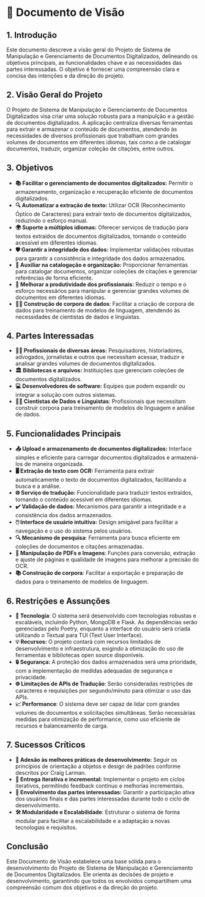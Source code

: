 # 📄 Documento de Visão

## 1. Introdução
Este documento descreve a visão geral do Projeto de Sistema de Manipulação e Gerenciamento de Documentos Digitalizados, delineando os objetivos principais, as funcionalidades chave e as necessidades das partes interessadas. O objetivo é fornecer uma compreensão clara e concisa das intenções e da direção do projeto.

## 2. Visão Geral do Projeto
O Projeto de Sistema de Manipulação e Gerenciamento de Documentos Digitalizados visa criar uma solução robusta para a manipulção e a gestão de documentos digitalizados. A aplicação centraliza diversas ferramentas para extrair e armazenar o conteúdo de documentos, atendendo às necessidades de diversos profissionais que trabalham com grandes volumes de documentos em diferentes idiomas, tais como a de catalogar documentos, traduzir, organizar coleção de citações, entre outros.

## 3. Objetivos
- **📚 Facilitar o gerenciamento de documentos digitalizados:** Permitir o armazenamento, organização e recuperação eficiente de documentos digitalizados.
- **🔍 Automatizar a extração de texto:** Utilizar OCR (Reconhecimento Óptico de Caracteres) para extrair texto de documentos digitalizados, reduzindo o esforço manual.
- **🌍 Suporte a múltiplos idiomas:** Oferecer serviços de tradução para textos extraídos de documentos digitalizados, tornando o conteúdo acessível em diferentes idiomas.
- **🛡️ Garantir a integridade dos dados:** Implementar validações robustas para garantir a consistência e integridade dos dados armazenados.
- **📑 Auxiliar na catalogação e organização:** Proporcionar ferramentas para catalogar documentos, organizar coleções de citações e gerenciar referências de forma eficiente.
- **🔄 Melhorar a produtividade dos profissionais:** Reduzir o tempo e o esforço necessários para manipular e gerenciar grandes volumes de documentos em diferentes idiomas.
- **🧑‍🔬 Construção de corpora de dados**: Facilitar a criação de corpora de dados para treinamento de modelos de linguagem, atendendo às necessidades de cientistas de dados e linguistas.

## 4. Partes Interessadas
- **👩‍🏫 Profissionais de diversas áreas:** Pesquisadores, historiadores, advogados, jornalistas e outros que necessitam acessar, traduzir e analisar grandes volumes de documentos digitalizados.
- **🏛️ Bibliotecas e arquivos:** Instituições que gerenciam coleções de documentos digitalizados.
- **💻 Desenvolvedores de software:** Equipes que podem expandir ou integrar a solução com outros sistemas.
- **🧑‍🔬 Cientistas de Dados e Linguistas**: Profissionais que necessitam construir corpora para treinamento de modelos de linguagem e análise de dados.

## 5. Funcionalidades Principais
- **📤 Upload e armazenamento de documentos digitalizados:** Interface simples e eficiente para carregar documentos digitalizados e armazená-los de maneira organizada.
- **🖥️ Extração de texto com OCR:** Ferramenta para extrair automaticamente o texto de documentos digitalizados, facilitando a busca e a análise.
- **🌐 Serviço de tradução:** Funcionalidade para traduzir textos extraídos, tornando o conteúdo acessível em diferentes idiomas.
- **✔️ Validação de dados:** Mecanismos para garantir a integridade e a consistência dos dados armazenados.
- **🖱️ Interface de usuário intuitiva:** Design amigável para facilitar a navegação e o uso do sistema pelos usuários.
- **🔍 Mecanismo de pesquisa**: Ferramenta para busca eficiente em coleções de documentos e citações armazenadas.
- **🔄 Manipulação de PDFs e Imagens**: Funções para conversão, extração e ajuste de páginas e qualidade de imagens para melhorar a precisão do OCR.
- **📚 Construção de corpora**: Facilitar a exportação e preparação de dados para o treinamento de modelos de linguagem.


## 6. Restrições e Assunções
- **🔧 Tecnologia**: O sistema será desenvolvido com tecnologias robustas e escaláveis, incluindo Python, MongoDB e Flask. As dependências serão gerenciadas pelo Poetry, enquanto a interface do usuário será criada utilizando o Textual para TUI (Text User Interface).
- **💡 Recursos:** O projeto contará com recursos limitados de desenvolvimento e infraestrutura, exigindo a otimização do uso de ferramentas e bibliotecas open source disponíveis.
- **🔒 Segurança:** A proteção dos dados armazenados será uma prioridade, com a implementação de medidas adequadas de segurança e privacidade.
- **🌐 Limitações de APIs de Tradução**: Serão consideradas restrições de caracteres e requisições por segundo/minuto para otimizar o uso das APIs.
- **📈 Performance**: O sistema deve ser capaz de lidar com grandes volumes de documentos e solicitações simultâneas. Serão necessárias medidas para otimização de performance, como uso eficiente de recursos e balanceamento de carga.


## 7. Sucessos Críticos
- **📘 Adesão às melhores práticas de desenvolvimento:** Seguir os princípios de orientação a objetos e design de padrões conforme descritos por Craig Larman.
- **🔄 Entrega iterativa e incremental:** Implementar o projeto em ciclos iterativos, permitindo feedback contínuo e melhorias incrementais.
- **🤝 Envolvimento das partes interessadas:** Garantir a participação ativa dos usuários finais e das partes interessadas durante todo o ciclo de desenvolvimento.
- **🛠️ Modularidade e Escalabilidade**: Estruturar o sistema de forma modular para facilitar a escalabilidade e a adaptação a novas tecnologias e requisitos.

## Conclusão
Este Documento de Visão estabelece uma base sólida para o desenvolvimento do Projeto de Sistema de Manipulação e Gerenciamento de Documentos Digitalizados. Ele orienta as decisões de projeto e desenvolvimento, garantindo que todos os envolvidos compartilhem uma compreensão comum dos objetivos e da direção do projeto.
